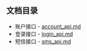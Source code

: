 ## 文档目录
* 账户接口 - [account_api.md](account_api.md)
* 登录接口 - [login_api.md](login_api.md)
* 短信接口 - [sms_api.md](sms_api.md)